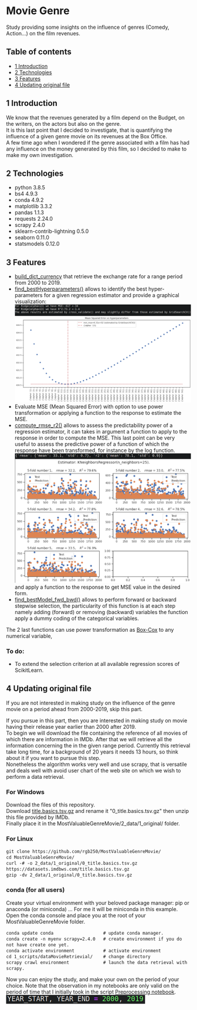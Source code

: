 # Movie Genre
Study providing some insights on the influence of genres (Comedy, Action...) on the film 
revenues.

## Table of contents
* [1 Introduction](#1_introduction)
* [2 Technologies](#2_technologies)
* [3 Features](#3_features)
* [4 Updating original file](#4_updating)

## 1 Introduction <a id="1_introduction"></a>
We know that the revenues generated by a film depend on the Budget, on the writers, on the
actors but also on the genre.</br>
It is this last point that I decided to investigate, that is quantifying the influence of
a given genre movie on its revenues at the Box Office.</br>
A few time ago when I wondered if the genre associated with a film has had any influence
on the money generated by this film, so I decided to make to make my own investigation. 

## 2 Technologies <a id="2_technologies"></a>
- python 3.8.5
- bs4 4.9.3
- conda 4.9.2
- matplotlib 3.3.2
- pandas 1.1.3
- requests 2.24.0
- scrapy 2.4.0
- sklearn-contrib-lightning 0.5.0
- seaborn 0.11.0
- statsmodels 0.12.0


## 3 Features <a id="3_features"></a>
- [build_dict_currency](1_scripts/preprocessingFunctions.py#L108)
that retrieve the exchange rate for a range period from 2000 to 2019. 
- [find_bestHyperparameters()](1_scripts/analyticalFunctions.py#L270)
allows to identify the best hyper-parameters for a given regression estimator and provide
a graphical visualization:
![1_graph__find_bestHyperparameters](./3_images/1_find_bestHyperparameters.png)
- Evaluate MSE (Mean Squared Error) with option to use power transformation or applying
a function to the response to estimate the MSE.
- [compute_rmse_r2()](1_scripts/analyticalFunctions.py#L739) allows to
assess the predictability power of a regression estimator, it can takes in argument a 
function to apply to the response in order to compute the MSE. This last point can be very
useful to assess the predictive power of a function of which the response have been
transformed, for instance by the log function.
![2_graph__compute_rmse_r2](./3_images/2_compute_rmse_r2.png)
 and apply a function to the response to get MSE value in the desired form. 
- [find_bestModel_fwd_bwd()](1_scripts/analyticalFunctions.py#L505)
allows to perform forward or backward stepwise selection, the particularity of this 
function is at each step namely adding (forward) or removing (backward) variables the 
function apply a dummy coding of the categorical variables.

The 2 last functions can use power transformation as [Box-Cox](https://en.wikipedia.org/wiki/Power_transform#Box%E2%80%93Cox_transformation) to any numerical variable,

### To do:
- To extend the selection criterion at all available regression scores of ScikitLearn.



##  4 Updating original file <a id="4_updating"></a>
If you are not interested in making study on the influence of the genre movie on a period
ahead from 2000-2019, skip this part.

If you pursue in this part, then you are interested in making study on movie having their 
release year earlier than 2000 after 2019.</br>
To begin we will download the file containing the reference of all movies of which there 
are information in IMDb. After that we will retrieve all the information concerning the 
 in the given range period. Currently this retrieval take long time, for a 
background of 20 years it needs 13 hours, so think about it if you want to pursue this
step.</br>
Nonetheless the algorithm works very well and use scrapy, that is versatile and deals well
with  avoid user chart of the web site on which we wish to perform a data retrieval.

### For Windows  
Download the files of this repository.</br>
Download  [title.basics.tsv.gz](#https://datasets.imdbws.com/title.basics.tsv.gz) 
and rename it "0_title.basics.tsv.gz" then unzip this file provided by IMDb. </br>
Finally place it in the MostValuableGenreMovie/2_data/1_original/ folder.

### For Linux
```shell
git clone https://github.com/rgb250/MostValuableGenreMovie/
cd MostValuableGenreMovie/
curl -# -o 2_data/1_original/0_title.basics.tsv.gz https://datasets.imdbws.com/title.basics.tsv.gz
gzip -dv 2_data/1_original/0_title.basics.tsv.gz
```

### conda (for all users)
Create your virtual environment with your beloved package manager: pip or anaconda (or 
miniconda) ...
For me it will be miniconda in this example.</br>
Open the conda console and place you at the root of your MostValuableGenreMovie folder. 

``` shell
conda update conda                   # update conda manager.
conda create -n myenv scrapy=2.4.0   # create environment if you do not have create one yet.
conda activate environment           # activate environment
cd 1_scripts/dataMovieRetrievial/    # change directory
scrapy crawl environment             # launch the data retrieval with scrapy.
```

Now you can enjoy the study, and make your own on the period of your choice.
Note that the observation in my notebooks are only valid on the period of time that I 
initially took in the script [Preprocessing notebook](1_scripts/1_preprocessing.ipynb).
![range_period](./3_images/3_range_period.png)
